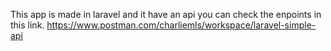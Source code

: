 This app is made in laravel and it have an api you can check the enpoints in this link.
https://www.postman.com/charliemls/workspace/laravel-simple-api
